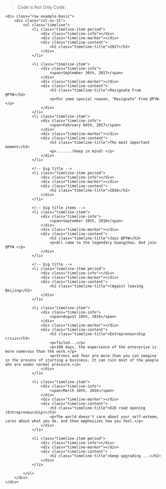 

> Code is Not Only Code.  

<div class="container-fluid2">

    <div class="row example-basic">
        <div class="col-xs-11">
            <ul class="timeline">
                <li class="timeline-item period">
                    <div class="timeline-info"></div>
                    <div class="timeline-marker"></div>
                    <div class="timeline-content">
                        <h2 class="timeline-title">2017</h2>
                    </div>
                </li>
                
                <li class="timeline-item">
                    <div class="timeline-info">
                        <span>September 30th, 2017</span>
                    </div>
                    <div class="timeline-marker"></div>
                    <div class="timeline-content">
                        <h3 class="timeline-title">Resignate From @PYW</h3>
                        <p>For some special reason, "Resignate" From @PYW.</p>
                    </div>
                </li>
                <li class="timeline-item">
                    <div class="timeline-info">
                        <span>February 04th, 2017</span>
                    </div>
                    <div class="timeline-marker"></div>
                    <div class="timeline-content">
                        <h3 class="timeline-title">The most important moment</h3>
                        <p>.......(keep in mind) </p>
                    </div>
                </li>
                
                <!-- big title -->
                <li class="timeline-item period">
                    <div class="timeline-info"></div>
                    <div class="timeline-marker"></div>
                    <div class="timeline-content">
                        <h2 class="timeline-title">2016</h2>
                    </div>
                </li>
                
                <!-- big title items -->
                <li class="timeline-item">
                    <div class="timeline-info">
                        <span>September 18th, 2016</span>
                    </div>
                    <div class="timeline-marker"></div>
                    <div class="timeline-content">
                        <h3 class="timeline-title">Join @PYW</h3>
                        <p>All came to the legendary Guangzhou. And join @PYW </p>
                    </div>
                </li>
                
                <!-- big title -->
                <li class="timeline-item period">
                    <div class="timeline-info"></div>
                    <div class="timeline-marker"></div>
                    <div class="timeline-content">
                        <h2 class="timeline-title">(Again) leaving Beijing</h2>
                    </div>
                </li>
                
                <li class="timeline-item">
                    <div class="timeline-info">
                        <span>August 10th, 2016</span>
                    </div>
                    <div class="timeline-marker"></div>
                    <div class="timeline-content">
                        <h3 class="timeline-title">Entrepreneurship crisis</h3>
                        <p>failed...</p>
                        <p>180 days, the experience of the enterprise is more numerous than the work.</p>
                        <p>Stress and fear are more than you can imagine in the process of starting a business. It can ruin most of the people who are under normal pressure.</p>
                    </div>
                </li>
                
                <li class="timeline-item">
                    <div class="timeline-info">
                        <span>March 10th, 2016</span>
                    </div>
                    <div class="timeline-marker"></div>
                    <div class="timeline-content">
                        <h3 class="timeline-title">O2O road opening (Entrepreneurship)</h3>
                        <p>The world doesn't care about your self-esteem, cares about what you do, and then emphasizes how you feel.</p>
                    </div>
                </li>
                
                <li class="timeline-item period">
                    <div class="timeline-info"></div>
                    <div class="timeline-marker"></div>
                    <div class="timeline-content">
                        <h2 class="timeline-title">keep upgrading ...</h2>
                    </div>
                </li>
                
            </ul>
        </div>
    </div>
</div>